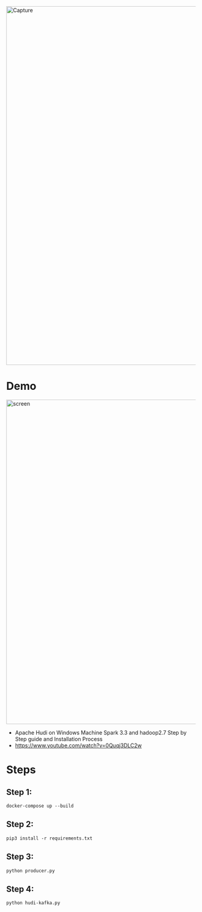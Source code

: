 <img width="951" alt="Capture" src="https://user-images.githubusercontent.com/39345855/209454216-60d64c84-d186-4bb6-afd6-62222fb16031.PNG">

# Demo 
<img width="860" alt="screen" src="https://user-images.githubusercontent.com/39345855/209454238-2e2dcef6-8b83-43ca-bef8-1e38495ebccb.PNG">

* Apache Hudi on Windows Machine Spark 3.3 and hadoop2.7 Step by Step guide and Installation Process
* https://www.youtube.com/watch?v=0Quqj3DLC2w



# Steps 

## Step 1: 
```
docker-compose up --build
```

## Step 2: 

```
pip3 install -r requirements.txt
```


## Step 3: 

```
python producer.py
```

## Step 4: 

```
python hudi-kafka.py
```

